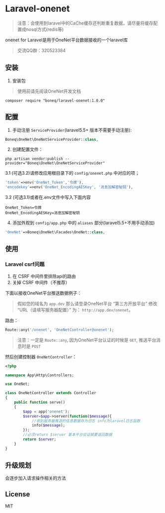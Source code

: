 # Laravel-onenet

> 注意：会使用到laravel中的CaChe缓存还判断重复数据，请尽量将缓存配置成nosql方式(redis等)

onenet for Laravel是用于OneNet平台数据接收的一个laravel库

> 交流QQ群：320523384

## 安装

1. 安装包

> 使用前请先阅读OneNet开发文档

  ```shell
  composer require "boneq/laravel-onenet:1.0.0"
  ```
 
## 配置

1. 手动注册 `ServiceProvider`(laravel5.5+ 版本不需要手动注册):

  ```php
  Boneq\OneNet\OneNetServiceProvider::class,
  ```

2. 创建配置文件：

  ```shell
  php artisan vendor:publish --provider="Boneq\OneNet\OneNetServiceProvider"
  ```

3.1 (可选3.2)请修改应用根目录下的 `config/onenet.php` 中对应的项；

  ```php
  'token'=>env('OneNet_Token','令牌'),
  'encodekey'=>env('OneNet_EncodingAESKey', '消息加解密秘钥'),
  ```
3.2 (可选3.1)或者在.env文件中写入下面内容
  ```.env
  OneNet_Token=令牌
  OneNet_EncodingAESKey=消息加解密秘钥
  ```

4. 添加外观到 `config/app.php` 中的 `aliases` 部分(laravel5.5+不用手动添加)

  ```php
  'OneNet'=>Boneq\OneNet\Facades\OneNet::class,
  ```

## 使用

### Laravel csrf问题

1. 在 CSRF 中间件里排除api的路由
2. 关掉 CSRF 中间件（不推荐）

下面以接收OneNet平台推送数据例子：

> 假如您的域名为 `app.dev` 那么请登录OneNet平台 “第三方开放平台” 修改 “URL（请填写服务器配置）” 为： `http://app.dev/onenet`。

路由：

```php
Route::any('/onenet', 'OneNetController@onenet');
```

> 注意：一定是 `Route::any`, 因为OneNet平台认证的时候是 `GET`, 推送平台消息时是 `POST` 

然后创建控制器 `OneNetController`：

```php
<?php

namespace App\Http\Controllers;

use OneNet;

class OneNetController extends Controller
{
    public function serve()
    {
        $app = app('onenet');
        $server=$app->server(function($message){
            //收到服务器推送的信息数据存为日志 info为laravel日志函数
            info($message);
        });
        //必须return $server 基本平台验证就要返回数据
        return $server;
    }
}
```

## 升级规划

会逐步加入请求操作相关的方法

## License

MIT